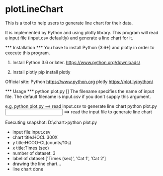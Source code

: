 # plotLineChart
This is a tool to help users to generate line chart for their data.

It is implemented by Python and using plotly library.
This program will read a input file (input.csv defaultly) and generate a line chart for it.

*** Installation ***
You have to install Python (3.6+) and plotly in order to execute this program.

1. Install Python 3.6 or later.
   https://www.python.org/downloads/

2. Install plotly
   pip install plotly
   
Official site:
Python https://www.python.org
plotly https://plot.ly/python/

*** Usage ***
python plot.py [<filename>]
The filename specifies the name of input file. The default filename is input.csv if you don't supply this argument.

e.g.
python plot.py ==> read input.csv to generate line chart
python plot.py <input file> ==> read the input file to generate line chart

Executing snapshot:
D:\chart>python plot.py
* input file:input.csv
* chart title:HOCL 300X
* y title:HCOO-CL(counts/10s)
* x title:Times (sec)
* number of dataset: 3
* label of dataset:['Times (sec)', 'Cat 1', 'Cat 2']
* drawing the line chart...
* line chart done
